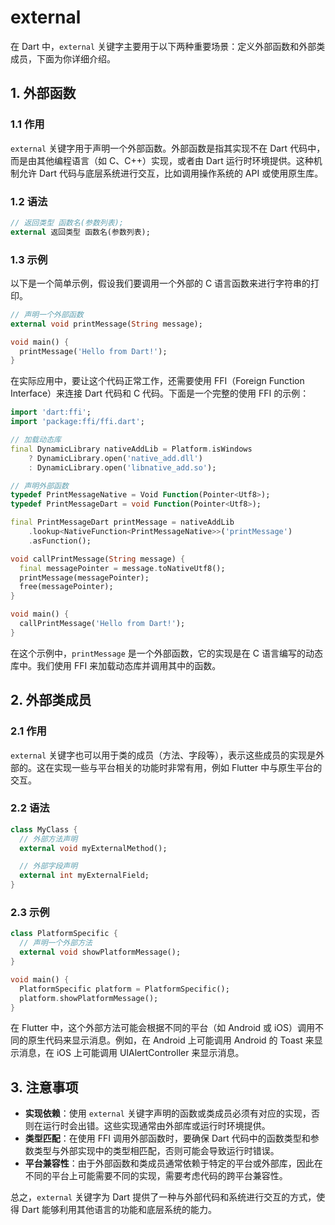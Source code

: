 # external

在 Dart 中，`external` 关键字主要用于以下两种重要场景：定义外部函数和外部类成员，下面为你详细介绍。

## 1. 外部函数

### 1.1 作用

`external` 关键字用于声明一个外部函数。外部函数是指其实现不在 Dart 代码中，而是由其他编程语言（如 C、C++）实现，或者由 Dart 运行时环境提供。这种机制允许 Dart 代码与底层系统进行交互，比如调用操作系统的 API 或使用原生库。

### 1.2 语法

```dart
// 返回类型 函数名(参数列表);
external 返回类型 函数名(参数列表);
```

### 1.3 示例

以下是一个简单示例，假设我们要调用一个外部的 C 语言函数来进行字符串的打印。

```dart
// 声明一个外部函数
external void printMessage(String message);

void main() {
  printMessage('Hello from Dart!');
}
```

在实际应用中，要让这个代码正常工作，还需要使用 FFI（Foreign Function Interface）来连接 Dart 代码和 C 代码。下面是一个完整的使用 FFI 的示例：

```dart
import 'dart:ffi';
import 'package:ffi/ffi.dart';

// 加载动态库
final DynamicLibrary nativeAddLib = Platform.isWindows
    ? DynamicLibrary.open('native_add.dll')
    : DynamicLibrary.open('libnative_add.so');

// 声明外部函数
typedef PrintMessageNative = Void Function(Pointer<Utf8>);
typedef PrintMessageDart = void Function(Pointer<Utf8>);

final PrintMessageDart printMessage = nativeAddLib
    .lookup<NativeFunction<PrintMessageNative>>('printMessage')
    .asFunction();

void callPrintMessage(String message) {
  final messagePointer = message.toNativeUtf8();
  printMessage(messagePointer);
  free(messagePointer);
}

void main() {
  callPrintMessage('Hello from Dart!');
}
```

在这个示例中，`printMessage` 是一个外部函数，它的实现是在 C 语言编写的动态库中。我们使用 FFI 来加载动态库并调用其中的函数。

## 2. 外部类成员

### 2.1 作用

`external` 关键字也可以用于类的成员（方法、字段等），表示这些成员的实现是外部的。这在实现一些与平台相关的功能时非常有用，例如 Flutter 中与原生平台的交互。

### 2.2 语法

```dart
class MyClass {
  // 外部方法声明
  external void myExternalMethod();

  // 外部字段声明
  external int myExternalField;
}
```

### 2.3 示例

```dart
class PlatformSpecific {
  // 声明一个外部方法
  external void showPlatformMessage();
}

void main() {
  PlatformSpecific platform = PlatformSpecific();
  platform.showPlatformMessage();
}
```

在 Flutter 中，这个外部方法可能会根据不同的平台（如 Android 或 iOS）调用不同的原生代码来显示消息。例如，在 Android 上可能调用 Android 的 Toast 来显示消息，在 iOS 上可能调用 UIAlertController 来显示消息。

## 3. 注意事项

- **实现依赖**：使用 `external` 关键字声明的函数或类成员必须有对应的实现，否则在运行时会出错。这些实现通常由外部库或运行时环境提供。
- **类型匹配**：在使用 FFI 调用外部函数时，要确保 Dart 代码中的函数类型和参数类型与外部实现中的类型相匹配，否则可能会导致运行时错误。
- **平台兼容性**：由于外部函数和类成员通常依赖于特定的平台或外部库，因此在不同的平台上可能需要不同的实现，需要考虑代码的跨平台兼容性。

总之，`external` 关键字为 Dart 提供了一种与外部代码和系统进行交互的方式，使得 Dart 能够利用其他语言的功能和底层系统的能力。
